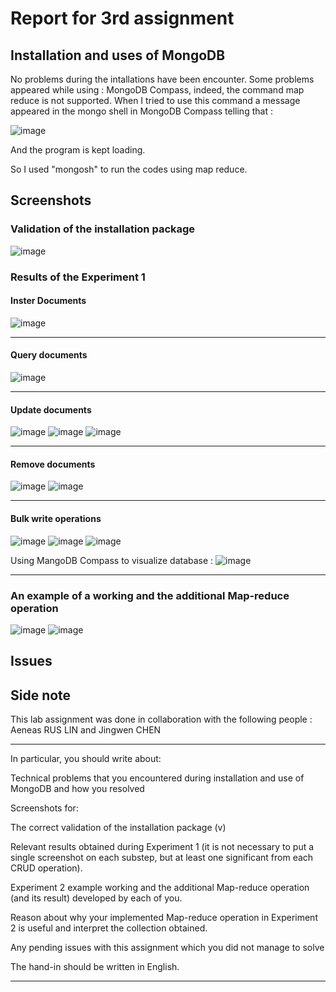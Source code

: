 # Report for 3rd assignment


## Installation and uses of MongoDB

No problems during the intallations have been encounter.
Some problems appeared while using : MongoDB Compass, indeed, the command map reduce is not supported. When I tried to use this command a message appeared in the mongo shell in MongoDB Compass telling that :

![image](https://user-images.githubusercontent.com/83810301/191471937-120b810f-dc83-4d51-920a-a0407dfe5546.png)

And the program is kept loading.

So I used "mongosh" to run the codes using map reduce.

## Screenshots

### Validation of the installation package

![image](https://user-images.githubusercontent.com/83810301/191473509-7c10c0bc-5a9f-4896-9f70-2dee4df39956.png)

### Results of the Experiment 1

#### Inster Documents

![image](https://user-images.githubusercontent.com/83810301/191544568-fde9c6b0-8462-4b7b-88e1-a678bfcec522.png)

***
#### Query documents

![image](https://user-images.githubusercontent.com/83810301/191544865-295c0a77-13b9-42cd-9e43-b3a3052479fc.png)

***
#### Update documents

![image](https://user-images.githubusercontent.com/83810301/191546613-11b622c9-08b7-45f1-a951-4645f46c89b4.png)
![image](https://user-images.githubusercontent.com/83810301/191546765-cc46658d-3463-4afc-8797-c4a886ac11b0.png)
![image](https://user-images.githubusercontent.com/83810301/191547048-542a162a-69fe-4b97-bd3f-2c07cbe59a50.png)

***
#### Remove documents

![image](https://user-images.githubusercontent.com/83810301/191548036-05b3a438-9bde-4800-b308-8a6ff33c7bd3.png)
![image](https://user-images.githubusercontent.com/83810301/191548190-f5a6ee96-6c8f-4144-a0f3-d946d335aa96.png)

***
#### Bulk write operations

![image](https://user-images.githubusercontent.com/83810301/191550507-0b59e3cb-7379-4d63-a983-f0c60ed835fc.png)
![image](https://user-images.githubusercontent.com/83810301/191550576-bac04a22-82ac-47ed-addd-cde33cd09ed7.png)
![image](https://user-images.githubusercontent.com/83810301/191550612-00f92952-fec6-4b48-bcb1-a2629da3f44b.png)

Using MangoDB Compass to visualize database : 
![image](https://user-images.githubusercontent.com/83810301/191550717-07f61f32-e40e-4d11-89a3-4c12ea367ddf.png)

***
### An example of a working and the additional Map-reduce operation

![image](https://user-images.githubusercontent.com/83810301/191551628-56a00e15-841d-47c5-9ceb-e29d3511de82.png)
![image](https://user-images.githubusercontent.com/83810301/191551704-d32d98b4-508f-40e3-8a4c-278493ddcdeb.png)


## Issues


## Side note

This lab assignment was done in collaboration with the following people : Aeneas RUS LIN and Jingwen CHEN




***
In particular, you should write about:

Technical problems that you encountered during installation and use of MongoDB and how you resolved

Screenshots for:

The correct validation of the installation package (v)

Relevant results obtained during Experiment 1 (it is not necessary to put a single screenshot on each substep, but at least one significant from each CRUD operation).

Experiment 2 example working and the additional Map-reduce operation (and its result) developed by each of you.

Reason about why your implemented Map-reduce operation in Experiment 2 is useful and interpret the collection obtained.

Any pending issues with this assignment which you did not manage to solve

The hand-in should be written in English.
***

